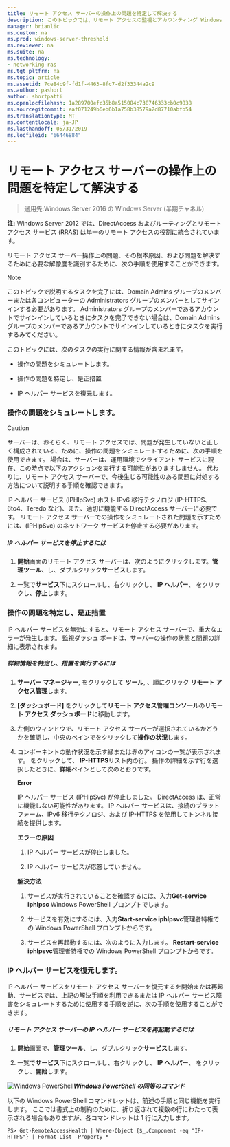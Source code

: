 ```yaml
---
title: リモート アクセス サーバーの操作上の問題を特定して解決する
description: このトピックでは、リモート アクセスの監視とアカウンティング Windows Server 2016 では、ガイドの一部です。
manager: brianlic
ms.custom: na
ms.prod: windows-server-threshold
ms.reviewer: na
ms.suite: na
ms.technology:
- networking-ras
ms.tgt_pltfrm: na
ms.topic: article
ms.assetid: 7ce84c9f-fd1f-4463-8fc7-d2f33344a2c9
ms.author: pashort
author: shortpatti
ms.openlocfilehash: 1a289700efc35b8a515084c738746333cb0c9838
ms.sourcegitcommit: eaf071249b6eb6b1a758b38579a2d87710abfb54
ms.translationtype: MT
ms.contentlocale: ja-JP
ms.lasthandoff: 05/31/2019
ms.locfileid: "66446884"
---
```

# <a name="identify-and-resolve-remote-access-server-operations-problems"></a>リモート アクセス サーバーの操作上の問題を特定して解決する

>適用先:Windows Server 2016 の Windows Server (半期チャネル)

**注:** Windows Server 2012 では、DirectAccess およびルーティングとリモート アクセス サービス (RRAS) は単一のリモート アクセスの役割に統合されています。  
  
リモート アクセス サーバー操作上の問題、その根本原因、および問題を解決するために必要な解像度を識別するために、次の手順を使用することができます。  
  
> [!NOTE]  
> このトピックで説明するタスクを完了には、Domain Admins グループのメンバーまたは各コンピューターの Administrators グループのメンバーとしてサインインする必要があります。 Administrators グループのメンバーであるアカウントでサインインしているときにタスクを完了できない場合は、Domain Admins グループのメンバーであるアカウントでサインインしているときにタスクを実行するみてください。  
  
このトピックには、次のタスクの実行に関する情報が含まれます。  
  
- 操作の問題をシミュレートします。  
  
- 操作の問題を特定し、是正措置  
  
- IP ヘルパー サービスを復元します。  
  
### <a name="BKMK_Simulate"></a>操作の問題をシミュレートします。  
  
> [!CAUTION]  
> サーバーは、おそらく、リモート アクセスでは、問題が発生していないと正しく構成されている、ために、操作の問題をシミュレートするために、次の手順を使用できます。 場合は、サーバーは、運用環境でクライアント サービスに現在、この時点で以下のアクションを実行する可能性がありますしません。 代わりに、リモート アクセス サーバーで、今後生じる可能性のある問題に対処する方法について説明する手順を確認できます。  
  
IP ヘルパー サービス (IPHlpSvc) ホスト IPv6 移行テクノロジ (IP-HTTPS、6to4、Teredo など)、また、適切に機能する DirectAccess サーバーに必要です。 リモート アクセス サーバーでの操作をシミュレートされた問題を示すためには、(IPHlpSvc) のネットワーク サービスを停止する必要があります。  
  
##### <a name="to-stop-the-ip-helper-service"></a>IP ヘルパー サービスを停止するには  
  
1.  **開始**画面のリモート アクセス サーバーは、次のようにクリックします。**管理ツール**、し、ダブルクリック**サービス**します。  
  
2.  一覧で**サービス**下にスクロールし、右クリックし、 **IP ヘルパー**、 をクリックし、**停止**します。  
  
### <a name="BKMK_Identify"></a>操作の問題を特定し、是正措置  
IP ヘルパー サービスを無効にすると、リモート アクセス サーバーで、重大なエラーが発生します。 監視ダッシュ ボードは、サーバーの操作の状態と問題の詳細に表示されます。  
  
##### <a name="to-identify-the-details-and-take-corrective-action"></a>詳細情報を特定し、措置を実行するには  
  
1.  **サーバー マネージャー**, をクリックして **ツール**, 、順にクリック **リモート アクセス管理**します。  
  
2.  **[ダッシュボード]** をクリックして**リモート アクセス管理コンソール**の**リモート アクセス ダッシュボード**に移動します。  
  
3.  左側のウィンドウで、リモート アクセス サーバーが選択されているかどうかを確認し、中央のペインでをクリックして**操作の状況**します。  
  
4.  コンポーネントの動作状況を示す緑または赤のアイコンの一覧が表示されます。 をクリックして、 **IP-HTTPS**リスト内の行。 操作の詳細を示す行を選択したときに、**詳細**ペインとして次のとおりです。  
  
    **Error**  
  
    IP ヘルパー サービス (IPHlpSvc) が停止しました。 DirectAccess は、正常に機能しない可能性があります。 IP ヘルパー サービスは、接続のプラットフォーム、IPv6 移行テクノロジ、および IP-HTTPS を使用してトンネル接続を提供します。  
  
    **エラーの原因**  
  
    1.  IP ヘルパー サービスが停止しました。  
  
    2.  IP ヘルパー サービスが応答していません。  
  
    **解決方法**  
  
    1.  サービスが実行されていることを確認するには、入力**Get-service iphlpsc** Windows PowerShell プロンプトでします。  
  
    2.  サービスを有効にするには、入力**Start-service iphlpsvc**管理者特権での Windows PowerShell プロンプトからです。  
  
    3.  サービスを再起動するには、次のように入力します。 **Restart-service iphlpsvc**管理者特権での Windows PowerShell プロンプトからです。  
  
### <a name="BKMK_Restart"></a>IP ヘルパー サービスを復元します。  
IP ヘルパー サービスをリモート アクセス サーバーを復元するを開始または再起動、サービスでは、上記の解決手順を利用できるまたは IP ヘルパー サービス障害をシミュレートするために使用する手順を逆に、次の手順を使用することができます。  
  
##### <a name="to-restart-the-ip-helper-service-on-the-remote-access-server"></a>リモート アクセス サーバーの IP ヘルパー サービスを再起動するには  
  
1.  **開始**画面で、**管理ツール**、し、ダブルクリック**サービス**します。  
  
2.  一覧で**サービス**下にスクロールし、右クリックし、 **IP ヘルパー**、 をクリックし、**開始**します。  
  
![Windows PowerShell](../../../media/Identify-and-resolve-Remote-Access-server-operations-problems/PowerShellLogoSmall.gif)***<em>Windows PowerShell の同等のコマンド</em>***  
  
以下の Windows PowerShell コマンドレットは、前述の手順と同じ機能を実行します。 ここでは書式上の制約のために、折り返されて複数の行にわたって表示される場合もありますが、各コマンドレットは 1 行に入力します。  
  
```  
PS> Get-RemoteAccessHealth | Where-Object {$_.Component -eq "IP-HTTPS"} | Format-List -Property *  
```  
  



